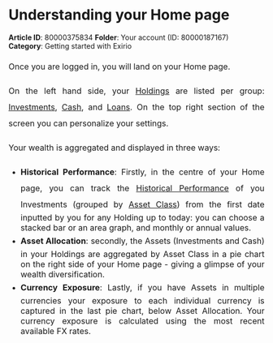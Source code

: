# Understanding your Home page

**Article ID**: 80000375834
**Folder**: Your account (ID: 80000187167)
**Category**: Getting started with Exirio

<p style="margin-left: 0in; font-size: 16px; font-family: margin-bottom: 8pt; line-height: 200%; text-align: justify;"><span dir="ltr" style="font-size:16px;line-height:200%;font-family:color:#131C3C;">Once you are logged in, you will land on your Home page. </span></p><p style="margin-left: 0in; font-size: 16px; font-family: margin-bottom: 8pt; line-height: 200%; text-align: justify;"><span dir="ltr" style="font-size:16px;line-height:200%;font-family:color:#131C3C;">On the left hand side, your <a href="http://support.exirio.com/en/support/solutions/articles/80000388166">Holdings</a> are listed per group: <a dir="ltr" href="http://support.exirio.com/en/support/solutions/articles/80000253643">Investments</a>, <a dir="ltr" href="http://support.exirio.com/en/support/solutions/articles/80000369010">Cash</a><a dir="ltr" href="http://support.exirio.com/en/support/solutions/articles/80000369010" style="box-sizing: border-box; color: rgb(44, 92, 197); user-select: auto; font-family: font-size: 16px; font-weight: 400; text-align: justify; text-indent: 0px;"></a>, and <a dir="ltr" href="http://support.exirio.com/en/support/solutions/articles/80000369029">Loans</a>. On the top right section of the screen you can personalize your settings.</span></p><p style="margin-left: 0in; font-size: 16px; font-family:margin-bottom: 8pt; line-height: 200%; text-align: justify;"><span dir="ltr" style="font-size:16px;line-height:200%;font-family:color:#131C3C;">Your wealth is aggregated and displayed in three ways:</span></p><ul style="text-align: justify;"><li><span dir="ltr" style="font-size:16px;line-height:200%;font-family:color:#131C3C;"><strong>Historical Performance</strong>: Firstly, in the centre of your Home page, you can track the <a href="http://support.exirio.com/en/support/solutions/articles/80000389120">Historical Performance</a> of you Investments (grouped by <a dir="ltr" href="https://support.exirio.com/en/support/solutions/articles/80000405882">Asset Class</a>) from the first date inputted by you for any Holding up to today: you can choose a stacked bar or an area graph, and monthly or annual values.</span></li><li><span dir="ltr" style="font-size:16px;line-height:200%;font-family:color:#131C3C;"><strong>Asset Allocation</strong>: secondly, the Assets (Investments and Cash) in your Holdings are aggregated by Asset Class in a pie chart on the right side of your Home page - giving a glimpse of your wealth diversification.</span></li><li><span dir="ltr" style="font-size:16px;line-height:200%;font-family:color:#131C3C;"><strong>Currency Exposure</strong>: Lastly, if you have Assets in multiple currencies your exposure to each individual currency is captured in the last pie chart, below Asset Allocation. Your currency exposure is calculated using the most recent available FX rates.</span></li></ul><p style="margin-left: 0in; font-size: 16px; font-family: margin-bottom: 8pt; line-height: 200%; text-align: justify;"><br></p>